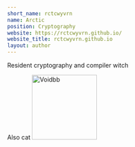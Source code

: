 ```yaml
---
short_name: rctcwyvrn
name: Arctic
position: Cryptography
website: https://rctcwyvrn.github.io/
website_title: rctcwyvrn.github.io
layout: author
---
```

Resident cryptography and compiler witch

Also cat
<img src="/assets/images/cats/void.png " alt="Voidbb" title="My parents asked me to name him and he's a void baby so his name is Void. Don't @ me" width="150"/>
